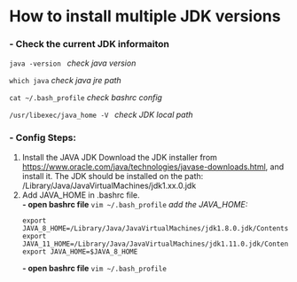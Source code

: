 # How to install multiple JDK versions

### - Check the current JDK informaiton
`java -version ` *check java version*

` which java `  *check java jre path*

` cat ~/.bash_profile ` *check bashrc config*

` /usr/libexec/java_home -V  ` *check JDK local path*

### - Config Steps:
1. Install the JAVA JDK
  Download the JDK installer from https://www.oracle.com/java/technologies/javase-downloads.html, and install it.
  The JDK should be installed on the path: /Library/Java/JavaVirtualMachines/jdk1.xx.0.jdk
2. Add JAVA_HOME in .bashrc file.  
   **- open bashrc file**
   ` vim ~/.bash_profile ` 
   *add the JAVA_HOME:*
   ``` 
   export JAVA_8_HOME=/Library/Java/JavaVirtualMachines/jdk1.8.0.jdk/Contents/Home  
   export JAVA_11_HOME=/Library/Java/JavaVirtualMachines/jdk1.11.0.jdk/Contents/Home  
   export JAVA_HOME=$JAVA_8_HOME  
   ```
   **- open bashrc file**
   ` vim ~/.bash_profile ` 
